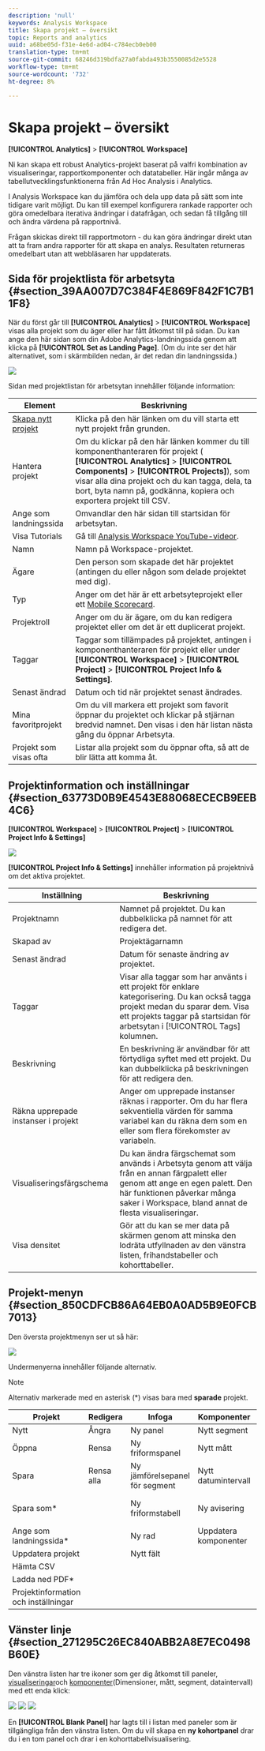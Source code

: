 ```yaml
---
description: 'null'
keywords: Analysis Workspace
title: Skapa projekt – översikt
topic: Reports and analytics
uuid: a68be05d-f31e-4e6d-ad04-c784ecb0eb00
translation-type: tm+mt
source-git-commit: 68246d319bdfa27a0fabda493b3550085d2e5528
workflow-type: tm+mt
source-wordcount: '732'
ht-degree: 8%

---
```



# Skapa projekt – översikt

**[!UICONTROL Analytics]** > **[!UICONTROL Workspace]**

Ni kan skapa ett robust Analytics-projekt baserat på valfri kombination av visualiseringar, rapportkomponenter och datatabeller. Här ingår många av tabellutvecklingsfunktionerna från Ad Hoc Analysis i Analytics.

I Analysis Workspace kan du jämföra och dela upp data på sätt som inte tidigare varit möjligt. Du kan till exempel konfigurera rankade rapporter och göra omedelbara iterativa ändringar i datafrågan, och sedan få tillgång till och ändra värdena på rapportnivå.

Frågan skickas direkt till rapportmotorn - du kan göra ändringar direkt utan att ta fram andra rapporter för att skapa en analys. Resultaten returneras omedelbart utan att webbläsaren har uppdaterats.

## Sida för projektlista för arbetsyta {#section_39AA007D7C384F4E869F842F1C7B11F8}

När du först går till **[!UICONTROL Analytics]** > **[!UICONTROL Workspace]** visas alla projekt som du äger eller har fått åtkomst till på sidan. Du kan ange den här sidan som din Adobe Analytics-landningssida genom att klicka på **[!UICONTROL Set as Landing Page]**. (Om du inte ser det här alternativet, som i skärmbilden nedan, är det redan din landningssida.)

![](assets/sample-project.png)

Sidan med projektlistan för arbetsytan innehåller följande information:

| Element | Beskrivning |
|---|---|
| [Skapa nytt projekt](/help/analyze/analysis-workspace/build-workspace-project/t-freeform-project.md) | Klicka på den här länken om du vill starta ett nytt projekt från grunden. |
| Hantera projekt | Om du klickar på den här länken kommer du till komponenthanteraren för projekt ( **[!UICONTROL Analytics]** > **[!UICONTROL Components]** > **[!UICONTROL Projects]**), som visar alla dina projekt och du kan tagga, dela, ta bort, byta namn på, godkänna, kopiera och exportera projekt till CSV. |
| Ange som landningssida | Omvandlar den här sidan till startsidan för arbetsytan. |
| Visa Tutorials | Gå till [Analysis Workspace YouTube-videor](https://www.youtube.com/playlist?list=PL2tCx83mn7GuNnQdYGOtlyCu0V5mEZ8sS). |
| Namn | Namn på Workspace-projektet. |
| Ägare | Den person som skapade det här projektet (antingen du eller någon som delade projektet med dig). |
| Typ | Anger om det här är ett arbetsyteprojekt eller ett [Mobile Scorecard](https://docs.adobe.com/content/help/sv-SE/analytics/analyze/mobapp/home.html). |
| Projektroll | Anger om du är ägare, om du kan redigera projektet eller om det är ett duplicerat projekt. |
| Taggar | Taggar som tillämpades på projektet, antingen i komponenthanteraren för projekt eller under **[!UICONTROL Workspace]** > **[!UICONTROL Project]** > **[!UICONTROL Project Info & Settings]**. |
| Senast ändrad | Datum och tid när projektet senast ändrades. |
| Mina favoritprojekt | Om du vill markera ett projekt som favorit öppnar du projektet och klickar på stjärnan bredvid namnet. Den visas i den här listan nästa gång du öppnar Arbetsyta. |
| Projekt som visas ofta | Listar alla projekt som du öppnar ofta, så att de blir lätta att komma åt. |

## Projektinformation och inställningar {#section_63773D0B9E4543E88068ECECB9EEB4C6}

**[!UICONTROL Workspace]** > **[!UICONTROL Project]** > **[!UICONTROL Project Info & Settings]**

![](assets/projectinfo.png)

**[!UICONTROL Project Info & Settings]** innehåller information på projektnivå om det aktiva projektet.

| Inställning | Beskrivning |
|---|---|
| Projektnamn | Namnet på projektet. Du kan dubbelklicka på namnet för att redigera det. |
| Skapad av | Projektägarnamn |
| Senast ändrad | Datum för senaste ändring av projektet. |
| Taggar | Visar alla taggar som har använts i ett projekt för enklare kategorisering. Du kan också tagga projekt medan du sparar dem. Visa ett projekts taggar på startsidan för arbetsytan i [!UICONTROL Tags] kolumnen. |
| Beskrivning | En beskrivning är användbar för att förtydliga syftet med ett projekt. Du kan dubbelklicka på beskrivningen för att redigera den. |
| Räkna upprepade instanser i projekt | Anger om upprepade instanser räknas i rapporter. Om du har flera sekventiella värden för samma variabel kan du räkna dem som en eller som flera förekomster av variabeln. |
| Visualiseringsfärgschema | Du kan ändra färgschemat som används i Arbetsyta genom att välja från en annan färgpalett eller genom att ange en egen palett. Den här funktionen påverkar många saker i Workspace, bland annat de flesta visualiseringar. |
| Visa densitet | Gör att du kan se mer data på skärmen genom att minska den lodräta utfyllnaden av den vänstra listen, frihandstabeller och kohorttabeller. |

## Projekt-menyn {#section_850CDFCB86A64EB0A0AD5B9E0FCB7013}

Den översta projektmenyn ser ut så här:

![](assets/new-project-menus.png)

Undermenyerna innehåller följande alternativ.

>[!NOTE]
>
>Alternativ markerade med en asterisk (*) visas bara med **sparade** projekt.

| Projekt | Redigera | Infoga | Komponenter | Dela | Hjälp |
|---|---|---|---|---|---|
| Nytt | Ångra | Ny panel | Nytt segment | Dela projekt | Videor |
| Öppna | Rensa | Ny friformspanel | Nytt mått | Hämta projektlänk* | Snabbtangenter |
| Spara | Rensa alla | Ny jämförelsepanel för segment | Nytt datumintervall | Skicka fil nu* | Hjälpforum |
| Spara som* |  | Ny friformstabell | Ny avisering | Skicka fil enligt schema* |  |
| Ange som landningssida* |  | Ny rad | Uppdatera komponenter | Kuratera projektdata |  |
| Uppdatera projekt |  | Nytt fält |  |  |  |
| Hämta CSV |  |  |  |  |  |
| Ladda ned PDF* |  |  |  |  |  |
| Projektinformation och inställningar |  |  |  |  |  |

## Vänster linje {#section_271295C26EC840ABB2A8E7EC0498B60E}

Den vänstra listen har tre ikoner som ger dig åtkomst till paneler, [visualiseringar](/help/analyze/analysis-workspace/visualizations/freeform-analysis-visualizations.md)och [komponenter](/help/analyze/analysis-workspace/components/analysis-workspace-components.md)(Dimensioner, mått, segment, dataintervall) med ett enda klick:

![](assets/panels.png) ![](assets/visualizations.png) ![](assets/components.png)

En **[!UICONTROL Blank Panel]** har lagts till i listan med paneler som är tillgängliga från den vänstra listen. Om du vill skapa en **ny kohortpanel** drar du i en tom panel och drar i en kohorttabellvisualisering.
